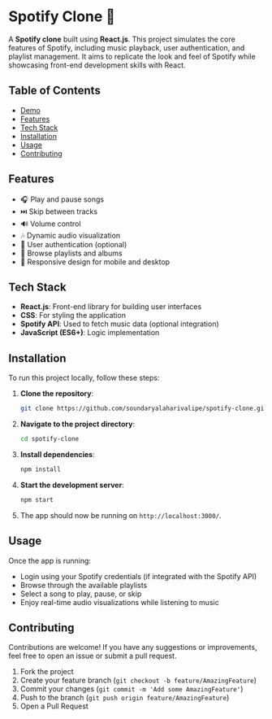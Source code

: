 # Spotify Clone 🎵

A **Spotify clone** built using **React.js**. This project simulates the core features of Spotify, including music playback, user authentication, and playlist management. It aims to replicate the look and feel of Spotify while showcasing front-end development skills with React.

## Table of Contents

- [Demo](#demo)
- [Features](#features)
- [Tech Stack](#tech-stack)
- [Installation](#installation)
- [Usage](#usage)
- [Contributing](#contributing)


## Features

- 🎧 Play and pause songs
- ⏭️ Skip between tracks
- 🔊 Volume control
- 🎶 Dynamic audio visualization
- 🔑 User authentication (optional)
- 📑 Browse playlists and albums
- 📱 Responsive design for mobile and desktop

## Tech Stack

- **React.js**: Front-end library for building user interfaces
- **CSS**: For styling the application
- **Spotify API**: Used to fetch music data (optional integration)
- **JavaScript (ES6+)**: Logic implementation

## Installation

To run this project locally, follow these steps:

1. **Clone the repository**:
    ```bash
    git clone https://github.com/soundaryalaharivalipe/spotify-clone.git
    ```

2. **Navigate to the project directory**:
    ```bash
    cd spotify-clone
    ```

3. **Install dependencies**:
    ```bash
    npm install
    ```

4. **Start the development server**:
    ```bash
    npm start
    ```

5. The app should now be running on `http://localhost:3000/`.

## Usage

Once the app is running:

- Login using your Spotify credentials (if integrated with the Spotify API)
- Browse through the available playlists
- Select a song to play, pause, or skip
- Enjoy real-time audio visualizations while listening to music


## Contributing

Contributions are welcome! If you have any suggestions or improvements, feel free to open an issue or submit a pull request.

1. Fork the project
2. Create your feature branch (`git checkout -b feature/AmazingFeature`)
3. Commit your changes (`git commit -m 'Add some AmazingFeature'`)
4. Push to the branch (`git push origin feature/AmazingFeature`)
5. Open a Pull Request





